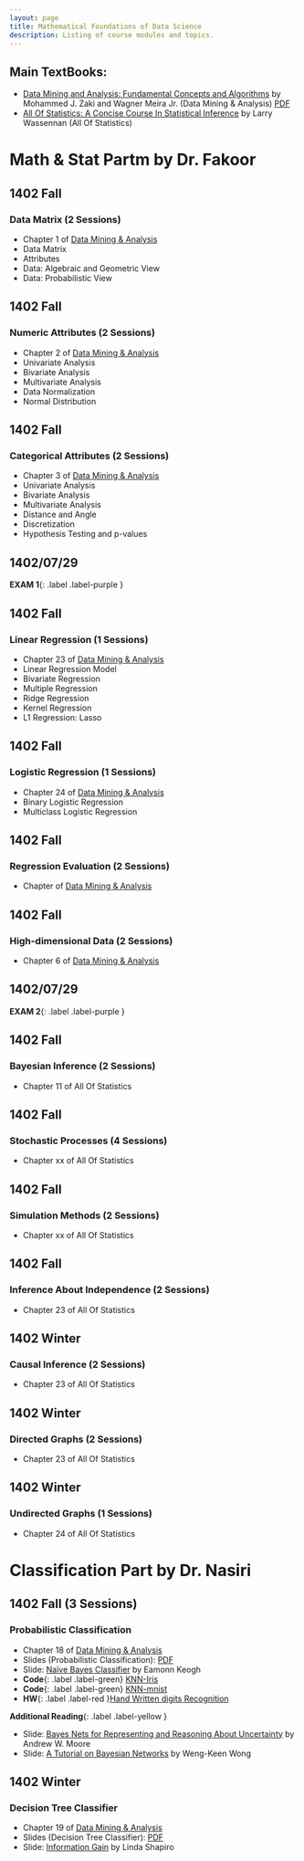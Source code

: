 ```yaml
---
layout: page
title: Mathematical Foundations of Data Science 
description: Listing of course modules and topics.
---
```


## <a name="Main-TextBooks"></a>Main TextBooks:

* [Data Mining and Analysis: Fundamental Concepts and Algorithms](https://dataminingbook.info/) by Mohammed J. Zaki and Wagner Meira Jr. (Data Mining & Analysis) [PDF](https://fumdrive.um.ac.ir/index.php/f/4160875)
* [All Of Statistics: A Concise Course In Statistical Inference](https://egrcc.github.io/docs/math/all-of-statistics.pdf) by Larry Wassennan (All Of Statistics)
 
# Math & Stat Partm by Dr. Fakoor

## 1402 Fall 
### <a name="L7"></a>Data Matrix (2 Sessions)
- Chapter 1 of [Data Mining & Analysis](https://dataminingbook.info/)  
- Data Matrix 
- Attributes 
- Data: Algebraic and Geometric View 
- Data: Probabilistic View 

## 1402 Fall 
### <a name="L7"></a>Numeric Attributes (2 Sessions)
- Chapter 2 of [Data Mining & Analysis](https://dataminingbook.info/)  
-  Univariate Analysis
-  Bivariate Analysis 
-  Multivariate Analysis
-  Data Normalization
-  Normal Distribution 

## 1402 Fall 
### <a name="L7"></a>Categorical Attributes (2 Sessions)
- Chapter 3 of [Data Mining & Analysis](https://dataminingbook.info/)  
- Univariate Analysis
- Bivariate Analysis
- Multivariate Analysis
- Distance and Angle
- Discretization 
- Hypothesis Testing and p-values


## 1402/07/29
**EXAM 1**{: .label .label-purple }

## 1402 Fall 
### <a name="L7"></a>Linear Regression (1 Sessions)
- Chapter 23 of [Data Mining & Analysis](https://dataminingbook.info/)  
- Linear Regression Model
- Bivariate Regression
- Multiple Regression
- Ridge Regression
- Kernel Regression
- L1 Regression: Lasso 

## 1402 Fall 
### <a name="L7"></a>Logistic Regression (1 Sessions)
- Chapter 24 of [Data Mining & Analysis](https://dataminingbook.info/)  
- Binary Logistic Regression
- Multiclass Logistic Regression

## 1402 Fall 
### <a name="L7"></a>Regression Evaluation (2 Sessions)
- Chapter of [Data Mining & Analysis](https://dataminingbook.info/)  

## 1402 Fall 
### <a name="L7"></a>High-dimensional Data (2 Sessions)
- Chapter 6 of [Data Mining & Analysis](https://dataminingbook.info/) 

## 1402/07/29
**EXAM 2**{: .label .label-purple }

## 1402 Fall 
### <a name="L7"></a>Bayesian Inference (2 Sessions)
- Chapter 11 of All Of Statistics  

## 1402 Fall  
### <a name="L7"></a>Stochastic Processes (4 Sessions)
- Chapter xx of All Of Statistics  

## 1402 Fall  
### <a name="L7"></a>Simulation Methods (2 Sessions)
- Chapter xx of All Of Statistics 

## 1402 Fall 
### <a name="L7"></a>Inference About Independence (2 Sessions)
- Chapter 23 of All Of Statistics  

## 1402 Winter 
### <a name="L7"></a>Causal Inference (2 Sessions)
- Chapter 23 of All Of Statistics  

## 1402 Winter 
### <a name="L7"></a>Directed Graphs (2 Sessions)
- Chapter 23 of All Of Statistics  

## 1402 Winter 
### <a name="L7"></a>Undirected Graphs (1 Sessions)
- Chapter 24 of All Of Statistics  

# Classification Part by Dr. Nasiri

## 1402 Fall (3 Sessions)
### <a name="L13"></a>Probabilistic Classification 
- Chapter 18 of [Data Mining & Analysis](https://dataminingbook.info/)  
- Slides (Probabilistic Classification): [PDF](https://www.cs.rpi.edu/~zaki/DMML/slides/pdf/ychap18.pdf)
- Slide: [Naïve Bayes Classifier](http://www.cs.ucr.edu/~eamonn/CE/Bayesian%20Classification%20withInsect_examples.pdf) by Eamonn Keogh 
- **Code**{: .label .label-green} [KNN-Iris](https://colab.research.google.com/github/mamintoosi/DM/blob/master/code/KNN/KNN-iris.ipynb)
- **Code**{: .label .label-green} [KNN-mnist](https://colab.research.google.com/github/mamintoosi/DM/blob/master/code/KNN/KNN-mnist.ipynb)
- **HW**{: .label .label-red }[Hand Written digits Recognition](https://fum-cs.github.io/cs-bsc-dm/homeworks/hw1)
    
**Additional Reading**{: .label .label-yellow }
    
- Slide: [Bayes Nets for Representing and Reasoning About Uncertainty](http://www.cs.cmu.edu/~./awm/tutorials/bayesnet09.pdf) by Andrew W. Moore 
- Slide: [A Tutorial on Bayesian Networks](http://www.cs.ucf.edu/~mingjie/ECM6308/rand0.pdf) by Weng-Keen Wong 

## 1402 Winter
### <a name="L14"></a>Decision Tree Classifier 
- Chapter 19 of [Data Mining & Analysis](https://dataminingbook.info/)  
- Slides (Decision Tree Classifier): [PDF](https://www.cs.rpi.edu/~zaki/DMML/slides/pdf/ychap19.pdf)
- Slide: [Information Gain](https://homes.cs.washington.edu/~shapiro/EE596/notes/InfoGain.pdf) by Linda Shapiro 

